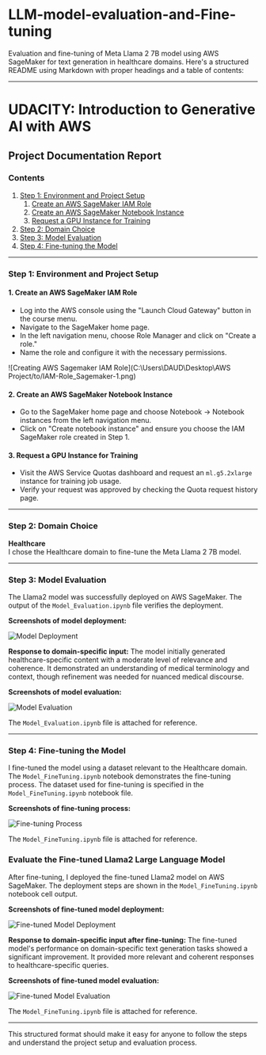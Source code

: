 # LLM-model-evaluation-and-Fine-tuning
Evaluation and fine-tuning of Meta Llama 2 7B model using AWS SageMaker for text generation in healthcare domains.
Here's a structured README using Markdown with proper headings and a table of contents:

---

# UDACITY: Introduction to Generative AI with AWS

## Project Documentation Report

### Contents
1. [Step 1: Environment and Project Setup](#step-1-environment-and-project-setup)
   1. [Create an AWS SageMaker IAM Role](#create-an-aws-sagemaker-iam-role)
   2. [Create an AWS SageMaker Notebook Instance](#create-an-aws-sagemaker-notebook-instance)
   3. [Request a GPU Instance for Training](#request-a-gpu-instance-for-training)
2. [Step 2: Domain Choice](#step-2-domain-choice)
3. [Step 3: Model Evaluation](#step-3-model-evaluation)
4. [Step 4: Fine-tuning the Model](#step-4-fine-tuning-the-model)

---

### Step 1: Environment and Project Setup

#### 1. Create an AWS SageMaker IAM Role
- Log into the AWS console using the "Launch Cloud Gateway" button in the course menu.
- Navigate to the SageMaker home page.
- In the left navigation menu, choose Role Manager and click on "Create a role."
- Name the role and configure it with the necessary permissions.

![Creating AWS Sagemaker IAM Role](C:\Users\DAUD\Desktop\AWS Project/to/IAM-Role_Sagemaker-1.png)

#### 2. Create an AWS SageMaker Notebook Instance
- Go to the SageMaker home page and choose Notebook -> Notebook instances from the left navigation menu.
- Click on "Create notebook instance" and ensure you choose the IAM SageMaker role created in Step 1.

#### 3. Request a GPU Instance for Training
- Visit the AWS Service Quotas dashboard and request an `ml.g5.2xlarge` instance for training job usage.
- Verify your request was approved by checking the Quota request history page.

---

### Step 2: Domain Choice
**Healthcare**  
I chose the Healthcare domain to fine-tune the Meta Llama 2 7B model.

---

### Step 3: Model Evaluation

The Llama2 model was successfully deployed on AWS SageMaker. The output of the `Model_Evaluation.ipynb` file verifies the deployment.

**Screenshots of model deployment:**

![Model Deployment](path/to/model_deployment_screenshot.png)

**Response to domain-specific input:**
The model initially generated healthcare-specific content with a moderate level of relevance and coherence. It demonstrated an understanding of medical terminology and context, though refinement was needed for nuanced medical discourse.

**Screenshots of model evaluation:**

![Model Evaluation](path/to/model_evaluation_screenshot.png)

The `Model_Evaluation.ipynb` file is attached for reference.

---

### Step 4: Fine-tuning the Model

I fine-tuned the model using a dataset relevant to the Healthcare domain. The `Model_FineTuning.ipynb` notebook demonstrates the fine-tuning process. The dataset used for fine-tuning is specified in the `Model_FineTuning.ipynb` notebook file.

**Screenshots of fine-tuning process:**

![Fine-tuning Process](path/to/fine_tuning_screenshot.png)

The `Model_FineTuning.ipynb` file is attached for reference.

### Evaluate the Fine-tuned Llama2 Large Language Model

After fine-tuning, I deployed the fine-tuned Llama2 model on AWS SageMaker. The deployment steps are shown in the `Model_FineTuning.ipynb` notebook cell output.

**Screenshots of fine-tuned model deployment:**

![Fine-tuned Model Deployment](path/to/fine_tuned_model_deployment_screenshot.png)

**Response to domain-specific input after fine-tuning:**
The fine-tuned model's performance on domain-specific text generation tasks showed a significant improvement. It provided more relevant and coherent responses to healthcare-specific queries.

**Screenshots of fine-tuned model evaluation:**

![Fine-tuned Model Evaluation](path/to/fine_tuned_model_evaluation_screenshot.png)

The `Model_FineTuning.ipynb` file is attached for reference.

---

This structured format should make it easy for anyone to follow the steps and understand the project setup and evaluation process.
